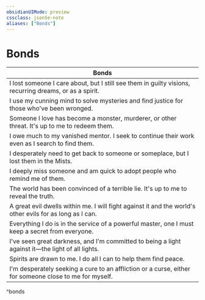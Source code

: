 ```yaml
---
obsidianUIMode: preview
cssclass: json5e-note
aliases: ["Bonds"]
---
```

# Bonds


| Bonds |
|-------|
| I lost someone I care about, but I still see them in guilty visions, recurring dreams, or as a spirit. |
| I use my cunning mind to solve mysteries and find justice for those who've been wronged. |
| Someone I love has become a monster, murderer, or other threat. It's up to me to redeem them. |
| I owe much to my vanished mentor. I seek to continue their work even as I search to find them. |
| I desperately need to get back to someone or someplace, but I lost them in the Mists. |
| I deeply miss someone and am quick to adopt people who remind me of them. |
| The world has been convinced of a terrible lie. It's up to me to reveal the truth. |
| A great evil dwells within me. I will fight against it and the world's other evils for as long as I can. |
| Everything I do is in the service of a powerful master, one I must keep a secret from everyone. |
| I've seen great darkness, and I'm committed to being a light against it—the light of all lights. |
| Spirits are drawn to me. I do all I can to help them find peace. |
| I'm desperately seeking a cure to an affliction or a curse, either for someone close to me for myself. |
^bonds